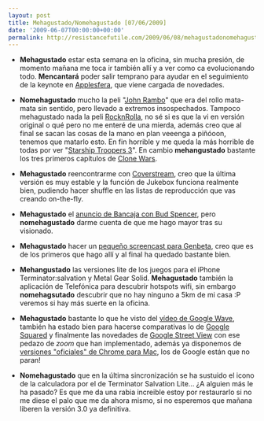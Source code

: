```yaml
---
layout: post
title: Mehagustado/Nomehagustado [07/06/2009]
date: '2009-06-07T00:00:00+00:00'
permalink: http://resistancefutile.com/2009/06/08/mehagustadonomehagustado-07062009/
---
```

- <strong>Mehagustado</strong> estar esta semana en la oficina, sin mucha presión, de momento mañana me toca ir también allí y a ver como ca evolucionando todo. <strong>Mencantará</strong> poder salir temprano para ayudar en el seguimiento de la keynote en <a href="http://applesfera.com">Applesfera</a>, que viene cargada de novedades.

- <strong>Nomehagustado</strong> mucho la peli "<a href="http://www.imdb.com/title/tt0462499/">John Rambo</a>" que era del rollo mata-mata sin sentido, pero llevado a extremos insospechados. Tampoco mehagustado nada la peli <a href="http://www.imdb.com/title/tt1032755/">RocknRolla</a>, no sé si es que la vi en versión original o qué pero no me enteré de una mierda, además creo que al final se sacan las cosas de la mano en plan veeenga a piñóoon, tenemos que matarlo esto. En fin horrible y me queda la más horrible de todas por ver "<a href="http://www.imdb.com/title/tt0844760/">Starship Troopers 3</a>". En cambio <strong>mehangustado</strong> bastante los tres primeros capítulos de <a href="http://www.imdb.com/title/tt0458290/">Clone Wars</a>.

- <strong>Mehagustado</strong> reencontrarme con <a href="http://www.coverstream.net/">Coverstream</a>, creo que la última versión es muy estable y la función de Jukebox funciona realmente bien, pudiendo hacer shuffle en las listas de reproducción que vas creando on-the-fly.

- <strong>Mehagustado</strong> el <a href="http://resistancefutile.com/2009/06/06/bud-spencer-me-da-un-mamporro/">anuncio de Bancaja con Bud Spencer</a>, pero <strong>nomehagustado</strong> darme cuenta de que me hago mayor tras su visionado.

- <strong>Mehagustado</strong> hacer un <a href="http://www.genbeta.com/web/mejoras-en-la-navegacion-de-google-street-view">pequeño screencast para Genbeta</a>, creo que es de los primeros que hago allí y al final ha quedado bastante bien.

- <strong>Mehangustado</strong> las versiones lite de los juegos para el iPhone Terminator:salvation y Metal Gear Solid. <strong>Mehagustado</strong> también la aplicación de Telefónica para descubrir hotspots wifi, sin embargo <strong>nomehagsutado</strong> descubrir que no hay ninguno a 5km de mi casa :P veremos si hay más suerte en la oficina.

- <strong>Mehagustado</strong> bastante lo que he visto del <a href="http://www.youtube.com/watch?v=v_UyVmITiYQ">vídeo de Google Wave</a>, también ha estado bien para hacerse comparativas lo de <a href="http://www.google.com/squared">Google Squared</a> y finalmente las novedades de <a href="http://maps.google.es/maps/mpl?ie=UTF8&moduleurl=http://maps.google.es/help/maps/streetview/smartnav_mapplet.html&mapclient=google&f=q&hl=en&ie=UTF8&geocode=&q=calle+de+la+campana+6+sevilla&sll=40.396764,-3.713379&sspn=7.00939,14.150391&ie=UTF8&ll=37.39442,-5.994544&spn=0.003571,0.010986&z=17&layer=c&cbll=37.392726,-5.99529&panoid=LJxie4R5uxlF8MyymgqhVg&cbp=2,85.53558959351324,,0,-10.486613146432047&utm_campaign=es&utm_medium=mapshpp&utm_source=es-mapshpp-emea-es-gns-svn">Google Street View</a> con ese pedazo de <em>zoom</em> que han implementado, además ya disponemos de <a href="http://www.genbeta.com/linux/google-abre-al-publico-una-beta-de-chrome-para-mac-y-linux">versiones "oficiales" de Chrome para Mac</a>, los de Google están que no paran!

- <strong>Nomehagustado</strong> que en la última sincronización se ha sustuido el icono de la calculadora por el de Terminator Salvation Lite... ¿A alguien más le ha pasado? Es que me da una rabia increible estoy por restaurarlo si no me diese el palo que me da ahora mismo, si no esperemos que mañana liberen la versión 3.0 ya definitiva.
